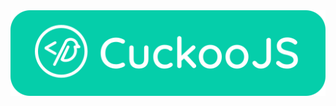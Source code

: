 <div style="display:flex; align-items:center; justify-content:center">
  <img alt="logo" src="./assets/banner-filled.svg" width="100%" />
</div>
